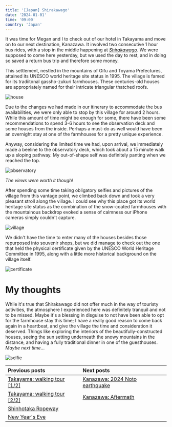 ```yaml
---
title: '[Japan] Shirakawago'
date: '2024-01-01'
time: '09:00'
country: 'Japan'
---
```


It was time for Megan and I to check out of our hotel in Takayama and move on to our next destination, Kanazawa. It involved two consecutive 1 hour bus rides, with a stop in the middle happening at [*Shirakawago*](https://www.vill.shirakawa.lg.jp/en/). We were supposed to come here yesterday, but we used the day to rest, and in doing so saved a return bus trip and therefore some money.

This settlement, nestled in the mountains of Gifu and Toyama Prefectures, attained its UNESCO world heritage site status in 1995. The village is famed for its tradiitonal gassho-zukuri farmhouses. These centuries-old houses are appropriately named for their intricate triangular thatched roofs.

![house](/images/posts/travel/japan-2023/shirakawago/house.JPG)

Due to the changes we had made in our itinerary to accommodate the bus availabilities, we were only able to stop by this village for around 2 hours. While this amount of time might be enough for some, there have been some recommendations to spend 3-6 hours to see the observation deck and some houses from the inside. Perhaps a must-do as well would have been an overnight stay at one of the farmhouses for a pretty unique experience.

Anyway, considering the limited time we had, upon arrival, we immediately made a beeline to the observatory deck, which took about a 15 minute walk up a sloping pathway. My out-of-shape self was definitely panting when we reached the top.

![observatory](/images/posts/travel/japan-2023/shirakawago/observatory.JPG)

*The views were worth it though!*

After spending some time taking obligatory selfies and pictures of the village from this vantage point, we climbed back down and took a very pleasant stroll along the village. I could see why this place got its world heritage site status as the combination of the snow-coated farmhouses with the mountainous backdrop evoked a sense of calmness our iPhone cameras simply couldn't capture.

![village](/images/posts/travel/japan-2023/shirakawago/village.JPG)

We didn't have the time to enter many of the houses besides those repurposed into souvenir shops, but we did manage to check out the one that held the physical certificate given by the UNESCO World Heritage Committee in 1995, along with a little more historical background on the village itself.

![certificate](/images/posts/travel/japan-2023/shirakawago/certificate.JPG)

# My thoughts

While it's true that Shirakawago did not offer much in the way of touristy activities, the atmosphere I experienced here was definitely tranquil and not to be missed. Maybe it's a blessing in disguise to not have been able to opt for the farmhouse stay this time; I have a really good reason to come back again in a heartbeat, and give the village the time and consideration it deserved. Things like exploring the interiors of the beautifully-constructed houses, seeing the sun setting underneath the snowy mountains in the distance, and having a fully traditional dinner in one of the guesthouses. *Maybe next time*...

![selfie](/images/posts/travel/japan-2023/shirakawago/selfie.JPG)

| Previous posts | Next posts |
| :---           | :---       |
| [Takayama: walking tour [1/2]](./takayama-walking-tour-1) | [Kanazawa: 2024 Noto earthquake](./kanazawa-earthquake) |
| [Takayama: walking tour [2/2]](./takayama-walking-tour-2) | [Kanazawa: Aftermath](./kanazawa-aftermath) |
| [Shinhotaka Ropeway](./shinhotaka-ropeway) | |
| [New Year's Eve](./new-years-eve) | |
